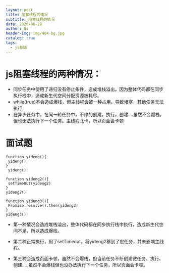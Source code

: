 ```yaml
---
layout: post
title: 阻塞线程的情况
subtitle: 阻塞线程的情况
date: 2020-06-29
author: Qi
header-img: img/404-bg.jpg
catalog: true
tags:
  - js基础
---
```


# js阻塞线程的两种情况：
- 同步任务中使用了递归没有停止条件，造成堆栈溢出。因为整体代码都在同步执行栈中，造成新生代空间分配资源被耗尽。
- while(true)不会造成爆栈，但主线程会被一种占用，导致堵塞，其他任务无法执行
- 在异步任务中，在同一轮任务中，不停的创建，执行，创建....虽然不会爆栈，但也无法执行下一个任务。主线程北卡，所以页面会卡顿

# 面试题
```
function yideng(){
 yideng()
}
 yideng()

function yideng2(){
 setTimeOut(yideng2)
}
yideng2()

function yideng3(){
 Promise.resolve().then(yideng3)
}
yideng3()
```
- 第一种情况会造成堆栈溢出，整体代码都在同步执行栈中执行，造成新生代空间不足，所以造成爆栈。

- 第二种正常执行，用了setTimeout，将yideng2移到了宏任务，并未影响主线程。

- 第三种会造成页面卡顿，虽然不会爆栈，但当前任务不断创建微任务、执行、创建....,虽然不会爆栈但也没办法执行下一个任务，所以页面会卡顿。